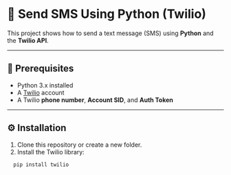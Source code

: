 # 📱 Send SMS Using Python (Twilio)

This project shows how to send a text message (SMS) using **Python** and the **Twilio API**.

---

## 🚀 Prerequisites

- Python 3.x installed  
- A [Twilio](https://www.twilio.com/) account  
- A Twilio **phone number**, **Account SID**, and **Auth Token**

---

## ⚙️ Installation

1. Clone this repository or create a new folder.
2. Install the Twilio library:

```bash
  pip install twilio
```
